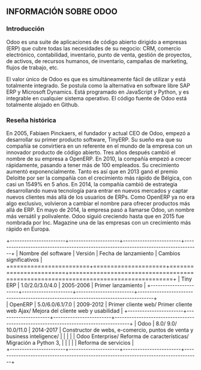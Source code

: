## INFORMACIÓN SOBRE ODOO

### Introducción

 Odoo es una suite de aplicaciones de código abierto dirigido a empresas (ERP) que cubre todas las necesidades de su negocio: CRM, comercio electrónico, contabilidad, inventario, punto de venta, gestión de proyectos, de activos, de recursos humanos, de inventario, campañas de marketing, flujos de trabajo, etc.  

El valor único de Odoo es que es simultáneamente fácil de utilizar y está totalmente integrado. Se postula como la alternativa en software libre  SAP ERP y Microsoft Dynamics. Está programado en JavaScript y Python, y es integrable en cualquier sistema operativo.  El código fuente de Odoo está totalmente alojado en Github.  

### Reseña histórica

En 2005, Fabiaen Pinckaers, el fundador y actual CEO de Odoo, empezó a desarrollar su primer producto software, TinyERP. Su sueño era que su compañía se convirtiera en un referente en el mundo de la empresa con un innovador producto de código abierto. Tres años después cambió el nombre de su empresa a OpenERP. En 2010, la compañía empezó a crecer rápidamente, pasando a tener más de 100 empleados. Su crecimiento aumentó exponencialmente. Tanto es así que en 2013 ganó el premio Deloitte por ser la compañía con el crecimiento más rápido de Bélgica, con casi un 1549% en 5 años. En 2014, la compañía cambió de estrategia desarrollando nueva tecnología para entrar en nuevos mercados y captar nuevos clientes más allá de los usuarios de ERPs. Como OpenERP ya no era algo exclusivo, volvieron a cambiar el nombre para ofrecer productos más allá de ERP. En mayo de 2014, la empresa pasó a llamarse Odoo, un nombre más versátil y polivalente. Odoo siguió creciendo hasta que en 2015 fue nombrada por Inc. Magazine una de las empresas con un crecimiento más rápido en Europa.  


+-----------------------+---------------------+------------------------+------------------------------------------------------------------------------------+
|  Nombre del software  |       Versión       |  Fecha de lanzamiento  |                               Cambios significativos                               |  
+=======================+=====================+========================+====================================================================================+
|        Tiny ERP       |   1.0/2.0/3.0/4.0   |        2005-2006       |                                 Primer lanzamiento                                 |
+-----------------------+---------------------+------------------------+------------------------------------------------------------------------------------+  
|        OpenERP        |   5.0/6.0/6.1/7.0   |        2009-2012       |  Primer cliente web/ Primer cliente web Ajax/ Mejora del cliente web y usabilidad  |
+-----------------------+---------------------+------------------------+------------------------------------------------------------------------------------+
|         Odoo          | 8.0/ 9.0/ 10.0/11.0 |        2014-2017       |   Constructor de webs, e-comercio, puntos de venta y business inteligence/         |
|                       |                     |                        |   Odoo Enterprise/ Reforma de características/ Migración a Python 3,               |
|                       |                     |                        |   Reforma de servicios                                                             |  
+-----------------------+---------------------+------------------------+------------------------------------------------------------------------------------+
